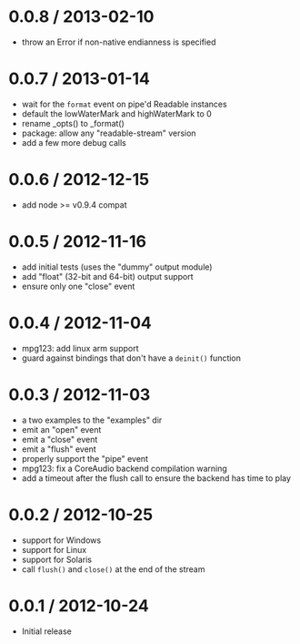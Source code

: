 0.0.8 / 2013-02-10
==================

 - throw an Error if non-native endianness is specified

0.0.7 / 2013-01-14
==================

 - wait for the `format` event on pipe'd Readable instances
 - default the lowWaterMark and highWaterMark to 0
 - rename _opts() to _format()
 - package: allow any "readable-stream" version
 - add a few more debug calls

0.0.6 / 2012-12-15
==================

 - add node >= v0.9.4 compat

0.0.5 / 2012-11-16
==================

 - add initial tests (uses the "dummy" output module)
 - add "float" (32-bit and 64-bit) output support
 - ensure only one "close" event

0.0.4 / 2012-11-04
==================

 - mpg123: add linux arm support
 - guard against bindings that don't have a `deinit()` function

0.0.3 / 2012-11-03
==================

 - a two examples to the "examples" dir
 - emit an "open" event
 - emit a "close" event
 - emit a "flush" event
 - properly support the "pipe" event
 - mpg123: fix a CoreAudio backend compilation warning
 - add a timeout after the flush call to ensure the backend has time to play

0.0.2 / 2012-10-25
==================

 - support for Windows
 - support for Linux
 - support for Solaris
 - call `flush()` and `close()` at the end of the stream

0.0.1 / 2012-10-24
==================

 - Initial release
